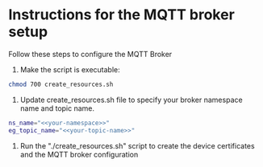 # Instructions for the MQTT broker setup

Follow these steps to configure the MQTT Broker

1. Make the script is executable:

```bash
chmod 700 create_resources.sh
```

1. Update create_resources.sh file to specify your broker namespace name and topic name.

```bash
ns_name="<<your-namespace>>"
eg_topic_name="<<your-topic-name>>"
```

1. Run the "./create_resources.sh" script to create the device certificates and the MQTT broker configuration

